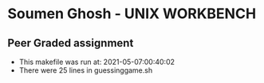# Soumen Ghosh - UNIX WORKBENCH
## Peer Graded assignment ##
* This makefile was run at: 2021-05-07:00:40:02
* There were       25 lines in guessinggame.sh
